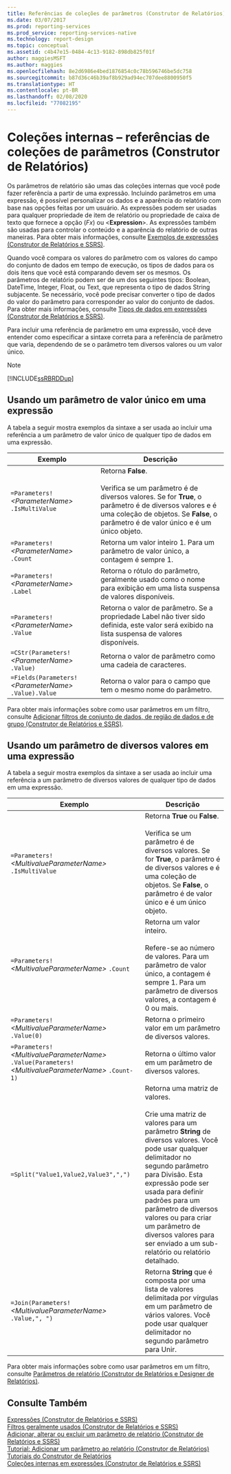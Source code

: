 ```yaml
---
title: Referências de coleções de parâmetros (Construtor de Relatórios) | Microsoft Docs
ms.date: 03/07/2017
ms.prod: reporting-services
ms.prod_service: reporting-services-native
ms.technology: report-design
ms.topic: conceptual
ms.assetid: c4b47e15-0484-4c13-9182-898db825f01f
author: maggiesMSFT
ms.author: maggies
ms.openlocfilehash: 8e2d6986e4bed1876854c0c78b596746be5dc758
ms.sourcegitcommit: b87d36c46b39af8b929ad94ec707dee8800950f5
ms.translationtype: HT
ms.contentlocale: pt-BR
ms.lasthandoff: 02/08/2020
ms.locfileid: "77082195"
---
```

# <a name="built-in-collections---parameters-collection-references-report-builder"></a>Coleções internas – referências de coleções de parâmetros (Construtor de Relatórios)
  Os parâmetros de relatório são umas das coleções internas que você pode fazer referência a partir de uma expressão. Incluindo parâmetros em uma expressão, é possível personalizar os dados e a aparência do relatório com base nas opções feitas por um usuário. As expressões podem ser usadas para qualquer propriedade de item de relatório ou propriedade de caixa de texto que fornece a opção (*Fx*) ou \<**Expression**>. As expressões também são usadas para controlar o conteúdo e a aparência do relatório de outras maneiras. Para obter mais informações, consulte [Exemplos de expressões &#40;Construtor de Relatórios e SSRS&#41;](../../reporting-services/report-design/expression-examples-report-builder-and-ssrs.md).  
  
 Quando você compara os valores do parâmetro com os valores do campo do conjunto de dados em tempo de execução, os tipos de dados para os dois itens que você está comparando devem ser os mesmos. Os parâmetros de relatório podem ser de um dos seguintes tipos: Boolean, DateTime, Integer, Float, ou Text, que representa o tipo de dados String subjacente. Se necessário, você pode precisar converter o tipo de dados do valor do parâmetro para corresponder ao valor do conjunto de dados. Para obter mais informações, consulte [Tipos de dados em expressões &#40;Construtor de Relatórios e SSRS&#41;](../../reporting-services/report-design/data-types-in-expressions-report-builder-and-ssrs.md).  
  
 Para incluir uma referência de parâmetro em uma expressão, você deve entender como especificar a sintaxe correta para a referência de parâmetro que varia, dependendo de se o parâmetro tem diversos valores ou um valor único.  
  
> [!NOTE]  
>  [!INCLUDE[ssRBRDDup](../../includes/ssrbrddup-md.md)]  
  
##  <a name="Single"></a> Usando um parâmetro de valor único em uma expressão  
 A tabela a seguir mostra exemplos da sintaxe a ser usada ao incluir uma referência a um parâmetro de valor único de qualquer tipo de dados em uma expressão.  
  
|Exemplo|Descrição|  
|-------------|-----------------|  
|`=Parameters!` *\<ParameterName>* `.IsMultiValue`|Retorna **False**.<br /><br /> Verifica se um parâmetro é de diversos valores. Se for **True**, o parâmetro é de diversos valores e é uma coleção de objetos. Se **False**, o parâmetro é de valor único e é um único objeto.|  
|`=Parameters!` *\<ParameterName>* `.Count`|Retorna um valor inteiro 1. Para um parâmetro de valor único, a contagem é sempre 1.|  
|`=Parameters!` *\<ParameterName>* `.Label`|Retorna o rótulo do parâmetro, geralmente usado como o nome para exibição em uma lista suspensa de valores disponíveis.|  
|`=Parameters!` *\<ParameterName>* `.Value`|Retorna o valor de parâmetro. Se a propriedade Label não tiver sido definida, este valor será exibido na lista suspensa de valores disponíveis.|  
|`=CStr(Parameters!` *\<ParameterName>* `.Value)`|Retorna o valor de parâmetro como uma cadeia de caracteres.|  
|`=Fields(Parameters!` *\<ParameterName>* `.Value).Value`|Retorna o valor para o campo que tem o mesmo nome do parâmetro.|  
  
 Para obter mais informações sobre como usar parâmetros em um filtro, consulte [Adicionar filtros de conjunto de dados, de região de dados e de grupo &#40;Construtor de Relatórios e SSRS&#41;](../../reporting-services/report-design/add-dataset-filters-data-region-filters-and-group-filters.md).  
  
##  <a name="Multi"></a> Usando um parâmetro de diversos valores em uma expressão  
 A tabela a seguir mostra exemplos da sintaxe a ser usada ao incluir uma referência a um parâmetro de diversos valores de qualquer tipo de dados em uma expressão.  
  
|Exemplo|Descrição|  
|-------------|-----------------|  
|`=Parameters!` *\<MultivalueParameterName>* `.IsMultiValue`|Retorna **True** ou **False**.<br /><br /> Verifica se um parâmetro é de diversos valores. Se for **True**, o parâmetro é de diversos valores e é uma coleção de objetos. Se **False**, o parâmetro é de valor único e é um único objeto.|  
|`=Parameters!` *\<MultivalueParameterName>* `.Count`|Retorna um valor inteiro.<br /><br /> Refere-se ao número de valores. Para um parâmetro de valor único, a contagem é sempre 1. Para um parâmetro de diversos valores, a contagem é 0 ou mais.|  
|`=Parameters!` *\<MultivalueParameterName>* `.Value(0)`|Retorna o primeiro valor em um parâmetro de diversos valores.|  
|`=Parameters!` *\<MultivalueParameterName>* `.Value(Parameters!` *\<MultivalueParameterName>* `.Count-1)`|Retorna o último valor em um parâmetro de diversos valores.|  
|`=Split("Value1,Value2,Value3",",")`|Retorna uma matriz de valores.<br /><br /> Crie uma matriz de valores para um parâmetro **String** de diversos valores. Você pode usar qualquer delimitador no segundo parâmetro para Divisão. Esta expressão pode ser usada para definir padrões para um parâmetro de diversos valores ou para criar um parâmetro de diversos valores para ser enviado a um sub-relatório ou relatório detalhado.|  
|`=Join(Parameters!` *\<MultivalueParameterName>* `.Value,", ")`|Retorna **String** que é composta por uma lista de valores delimitada por vírgulas em um parâmetro de vários valores. Você pode usar qualquer delimitador no segundo parâmetro para Unir.|  
  
 Para obter mais informações sobre como usar parâmetros em um filtro, consulte [Parâmetros de relatório &#40;Construtor de Relatórios e Designer de Relatórios&#41;](../../reporting-services/report-design/report-parameters-report-builder-and-report-designer.md).  
  
## <a name="see-also"></a>Consulte Também  
 [Expressões &#40;Construtor de Relatórios e SSRS&#41;](../../reporting-services/report-design/expressions-report-builder-and-ssrs.md)   
 [Filtros geralmente usados &#40;Construtor de Relatórios e SSRS&#41;](../../reporting-services/report-design/commonly-used-filters-report-builder-and-ssrs.md)   
 [Adicionar, alterar ou excluir um parâmetro de relatório &#40;Construtor de Relatórios e SSRS&#41;](../../reporting-services/report-design/add-change-or-delete-a-report-parameter-report-builder-and-ssrs.md)   
 [Tutorial: Adicionar um parâmetro ao relatório &#40;Construtor de Relatórios&#41;](../../reporting-services/tutorial-add-a-parameter-to-your-report-report-builder.md)   
 [Tutoriais do Construtor de Relatórios](../../reporting-services/report-builder-tutorials.md)   
 [Coleções internas em expressões &#40;Construtor de Relatórios e SSRS&#41;](../../reporting-services/report-design/built-in-collections-in-expressions-report-builder.md)  
  
  
